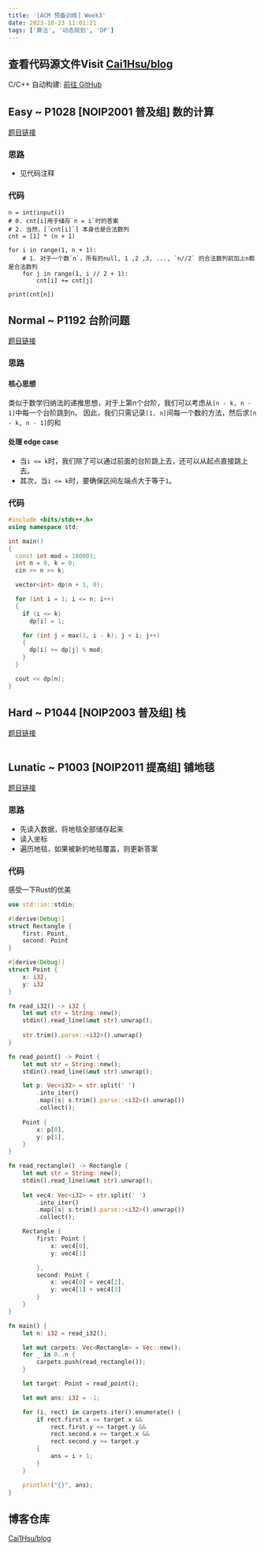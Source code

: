 ```yaml
---
title: '[ACM 预备训练] Week3'
date: 2023-10-23 11:01:21
tags: ['算法', '动态规划', 'DP']
---
```


## 查看代码源文件Visit [Cai1Hsu/blog](https://github.com/Cai1Hsu/blog/tree/master/acm/acm-3)
C/C++ 自动构建: [前往 GitHub](https://github.com/Cai1Hsu/blog/actions/workflows/build.yml)

## Easy ~ P1028 [NOIP2001 普及组] 数的计算
[题目链接](https://www.luogu.com.cn/problem/P1028)

### 思路
- 见代码注释

### 代码
```Python3
n = int(input())
# 0. cnt[i]用于储存`n = i`时的答案
# 2. 当然，[`cnt[i]`] 本身也是合法数列
cnt = [1] * (n + 1)

for i in range(1, n + 1):
    # 1. 对于一个数`n`，所有的null, 1 ,2 ,3, ..., `n//2` 的合法数列前加上n都是合法数列
    for j in range(1, i // 2 + 1):
        cnt[i] += cnt[j]

print(cnt[n])
```

## Normal ~ P1192 台阶问题
[题目链接](https://www.luogu.com.cn/problem/P1192)

### 思路
#### 核心思想
类似于数学归纳法的递推思想，对于上第n个台阶，我们可以考虑从`[n - k, n - 1]`中每一个台阶跳到n。
因此，我们只需记录`[1, n]`间每一个数的方法，然后求`[n - k, n - 1]`的和
#### 处理 edge case
- 当`i <= k`时，我们除了可以通过前面的台阶跳上去，还可以从起点直接跳上去。
- 其次，当`i <= k`时，要确保区间左端点大于等于`1`。

### 代码
```Cpp
#include <bits/stdc++.h>
using namespace std;

int main()
{
  const int mod = 100003;
  int n = 0, k = 0;
  cin >> n >> k;

  vector<int> dp(n + 1, 0);

  for (int i = 1; i <= n; i++)
  {
    if (i <= k)
      dp[i] = 1;

    for (int j = max(1, i - k); j < i; j++)
    {
      dp[i] += dp[j] % mod;
    }
  }

  cout << dp[n];
}
```
## Hard ~ P1044 [NOIP2003 普及组] 栈
[题目链接](https://www.luogu.com.cn/problem/P1044)
```Csharp

```
## Lunatic ~ P1003 [NOIP2011 提高组] 铺地毯
[题目链接](https://www.luogu.com.cn/problem/P1003)
### 思路
- 先读入数据，将地毯全部储存起来
- 读入坐标
- 遍历地毯，如果被新的地毯覆盖，则更新答案

### 代码
感受一下Rust的优美
```Rust
use std::io::stdin;

#[derive(Debug)]
struct Rectangle {
    first: Point,
    second: Point
}

#[derive(Debug)]
struct Point {
    x: i32,
    y: i32
}

fn read_i32() -> i32 {
    let mut str = String::new();
    stdin().read_line(&mut str).unwrap();
    
    str.trim().parse::<i32>().unwrap()
}

fn read_point() -> Point {
    let mut str = String::new();
    stdin().read_line(&mut str).unwrap();

    let p: Vec<i32> = str.split(' ')
        .into_iter()
        .map(|s| s.trim().parse::<i32>().unwrap())
        .collect();
        
    Point {
        x: p[0],
        y: p[1],
    }
}

fn read_rectangle() -> Rectangle {
    let mut str = String::new();
    stdin().read_line(&mut str).unwrap();
    
    let vec4: Vec<i32> = str.split(' ')
        .into_iter()
        .map(|s| s.trim().parse::<i32>().unwrap())
        .collect();

    Rectangle { 
        first: Point {
            x: vec4[0], 
            y: vec4[1]

        },
        second: Point {
            x: vec4[0] + vec4[2],
            y: vec4[1] + vec4[3]
        }
    }
}

fn main() {
    let n: i32 = read_i32();

    let mut carpets: Vec<Rectangle> = Vec::new(); 
    for _ in 0..n {
        carpets.push(read_rectangle());
    }

    let target: Point = read_point();

    let mut ans: i32 = -1;

    for (i, rect) in carpets.iter().enumerate() {
        if rect.first.x <= target.x && 
            rect.first.y <= target.y && 
            rect.second.x >= target.x &&
            rect.second.y >= target.y
        {
            ans = i + 1; 
        }
    }

    println!("{}", ans);
}
```
## 博客仓库
[Cai1Hsu/blog](https://github.com/Cai1Hsu/blog)

